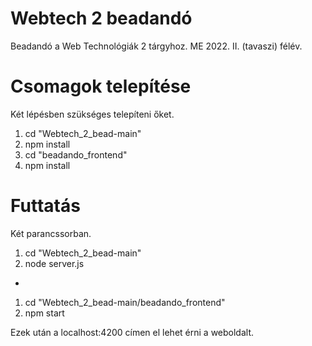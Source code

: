# Webtech 2 beadandó

Beadandó a Web Technológiák 2 tárgyhoz.
ME 2022. II. (tavaszi) félév.

# Csomagok telepítése
Két lépésben szükséges telepíteni őket.

1. cd "Webtech_2_bead-main"
2. npm install
3. cd "beadando_frontend"
4. npm install

# Futtatás

Két parancssorban.

1. cd "Webtech_2_bead-main"
2. node server.js
-
1. cd "Webtech_2_bead-main/beadando_frontend"
2. npm start

Ezek után a localhost:4200 címen el lehet érni a weboldalt.
